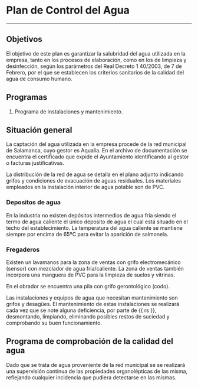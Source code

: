 # Plan de Control del Agua

___

## Objetivos

El objetivo de este plan es garantizar la salubridad del agua utilizada en la empresa, tanto en los procesos de elaboración, como en los de limpieza y desinfección, según los parámetros del Real Decreto 1 40/2003, de 7 de Febrero, por el que se
establecen los criterios sanitarios de la calidad del agua de consumo humano.

## Programas

1. Programa de instalaciones y mantenimiento.

## Situación general

La captación del agua utilizada en la empresa procede de la red municipal de Salamanca, cuyo gestor es Aqualia.
En el archivo de documentación se encuentra el certificado que expide el Ayuntamiento identificando al gestor o facturas justificativas.

La distribución de la red de agua se detalla en el plano adjunto indicando grifos y condiciones de evacuación
de aguas residuales. Los materiales empleados en la instalación interior de agua potable son de PVC.

### Depositos de agua

En la industria no existen depósitos intermedios de agua fría siendo el termo de agua caliente el único deposito de agua el cual está situado en el techo del establecimiento. La temperatura del agua caliente se mantiene siempre por encima de 65ºC para evitar la aparición de salmonela.

### Fregaderos

Existen un lavamanos para la zona de ventas con grifo electromecánico (sensor) con mezclador de agua fría/caliente. La zona de ventas también incorpora una manguera de PVC para la limpieza de suelos y vitrinas.

En el obrador se encuentra una pila con grifo gerontológico (codo).

Las instalaciones y equipos de agua que necesitan mantenimiento son grifos y desagües. El mantenimiento de estas instalaciones se realizará cada vez que se note alguna deficiencia, por parte de {{ rs }}, desmontando, limpiando, eliminando posibles restos de suciedad y comprobando su buen funcionamiento.

## Programa de comprobación de la calidad del agua

Dado que se trata de agua proveniente de la red municipal se se realizará una supervisión continua de las propiedades organolépticas de las misma, reflejando cualquier incidencia que pudiera detectarse en las mismas.
